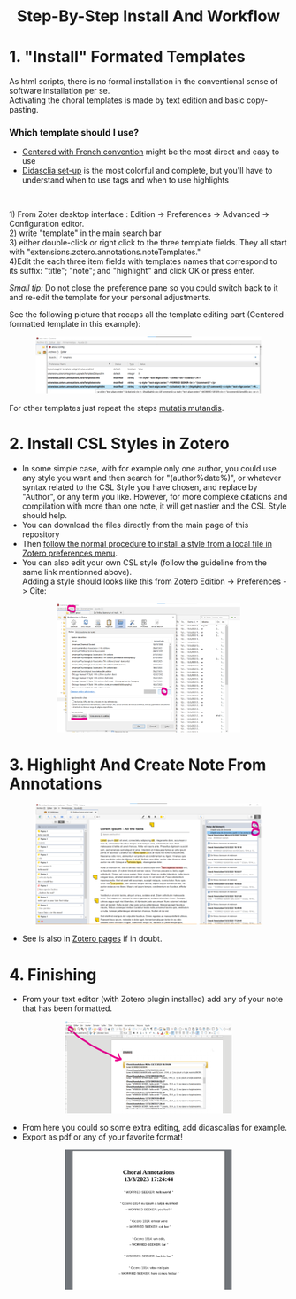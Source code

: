 # <p align="center">Step-By-Step Install And Workflow</p>
# 1. "Install" Formated Templates
As html scripts, there is no formal installation in the conventional sense of software installation per se.<br />
Activating the choral templates is made by text edition and basic copy-pasting.<br />
### Which template should I use?
* [Centered with French convention](https://github.com/betamigo98/Choral-Annotations-For-Zotero/blob/main/Template%20Scripts.md#33-centered---french-convention) might be the most direct and easy to use
* [Didasclia set-up](https://github.com/betamigo98/Choral-Annotations-For-Zotero/blob/main/Template%20Scripts.md#42-didascalia-workaround) is the most colorful and complete, but you'll have to understand when to use tags and when to use highlights
<br />

<p> 1) From Zoter desktop interface : Edition -> Preferences -> Advanced -> Configuration editor.<br />
2) write "template" in the main search bar<br />
3) either double-click or right click to the three template fields. They all start with "extensions.zotero.annotations.noteTemplates."<br />
4)Edit the each three item fields with templates names that correspond to its suffix: "title"; "note"; and "highlight" and click OK or press enter.<br />

<i>Small tip: </i> Do not close the preference pane so you could switch back to it and re-edit the template for your personal adjustments.</p>

See the following picture that recaps all the template editing part (Centered-formatted template in this example):
<p align="center"><img src="https://github.com/betamigo98/Choral-Annotations-For-Zotero/blob/main/Screenshots/Scripts%20-%20Templates%20(Centered).png" width=81% height=90%></p>

For other templates just repeat the steps [mutatis mutandis](https://en.wikipedia.org/wiki/Mutatis_mutandis).

# 2. Install CSL Styles in Zotero
* In some simple case, with for example only one author, you could use any style you want and then search for "(author%date%)", or whatever syntax related to the CSL Style you have chosen, and replace by "Author", or any term you like. However, for more complexe citations and compilation with more than one note, it will get nastier and the CSL Style should help.
* You can download the files directly from the main page of this repository
* Then [follow the normal procedure to install a style from a local file in Zotero preferences menu](https://www.zotero.org/support/styles).
* You can also edit your own CSL style (follow the guideline from the same link mentionned above).<br />
Adding a style should looks like this from Zotero Edition -> Preferences -> Cite: <br />
<p align="center"><img src="https://github.com/betamigo98/Choral-Annotations-For-Zotero/blob/main/Screenshots/Zotero%20-%20Add%20Choral%20Style.png" width=66% height=30%></p>

# 3. Highlight And Create Note From Annotations
<p align="center"><img src="https://github.com/betamigo98/Choral-Annotations-For-Zotero/blob/main/Screenshots/Zotero%20-%20Making%20Annotations%20And%20Create%20Notes.png" width=81% height=90%>
  
* See is also in [Zotero pages](https://www.zotero.org/blog/zotero-6/) if in doubt.

# 4. Finishing
* From your text editor (with Zotero plugin installed) add any of your note that has been formatted.<br>
<p align="center"><img src="https://github.com/betamigo98/Choral-Annotations-For-Zotero/blob/main/Screenshots/LibreOffice%20-%20Add%20Notes.png" width=60% height=61%>
</p>

* From here you could so some extra editing, add didascalias for example.
* Export as pdf or any of your favorite format!
<p align="center"><img src="https://github.com/betamigo98/Choral-Annotations-For-Zotero/blob/main/Screenshots/Pdf%20-%20Centered%20-%20French%20Convention.png" width=60% height=61%>
</p>

